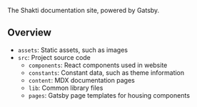 The Shakti documentation site, powered by Gatsby.

## Overview
- `assets`: Static assets, such as images
- `src`: Project source code
  - `components`: React components used in website
  - `constants`: Constant data, such as theme information
  - `content`: MDX documentation pages
  - `lib`: Common library files
  - `pages`: Gatsby page templates for housing components